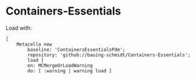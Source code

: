 # Containers-Essentials

Load with:

```smalltalk
[ 
	Metacello new
		baseline: 'ContainersEssentialsPdm';
		repository: 'github://bauing-schmidt/Containers-Essentials';
		load ]
		on: MCMergeOrLoadWarning
		do: [ :warning | warning load ]
```
